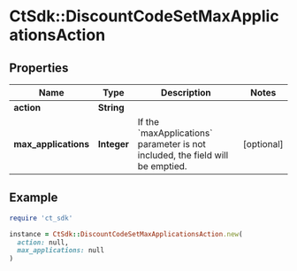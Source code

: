# CtSdk::DiscountCodeSetMaxApplicationsAction

## Properties

| Name | Type | Description | Notes |
| ---- | ---- | ----------- | ----- |
| **action** | **String** |  |  |
| **max_applications** | **Integer** | If the &#x60;maxApplications&#x60; parameter is not included, the field will be emptied. | [optional] |

## Example

```ruby
require 'ct_sdk'

instance = CtSdk::DiscountCodeSetMaxApplicationsAction.new(
  action: null,
  max_applications: null
)
```

